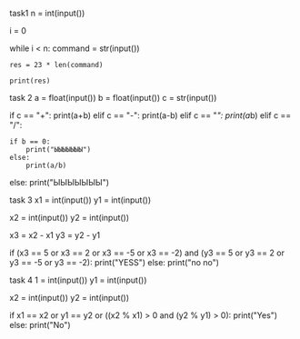 task1
n = int(input())

i = 0

while i < n:
    command = str(input())

    res = 23 * len(command)

    print(res)



task 2
a = float(input())
b = float(input())
c = str(input())

if c == "+":
    print(a+b)
elif c == "-":
    print(a-b)
elif c == "*":
    print(a*b)
elif c == "/":
  
    if b == 0:
        print("ЫЫЫЫЫЫЫ")
    else:
        print(a/b)
        
else:
    print("ЫЫЫЫЫЫЫ")
    
    
    
task 3
    x1 = int(input())
y1 = int(input())

x2 = int(input())
y2 = int(input())

x3 = x2 - x1
y3 = y2 - y1

if (x3 == 5 or x3 == 2 or x3 == -5 or x3 == -2) and (y3 == 5 or y3 == 2 or y3 == -5 or y3 == -2):
    print("YESS")
else:
    print("no no")
    
    
    
task 4
    1 = int(input())
y1 = int(input())

x2 = int(input())
y2 = int(input())

if x1 == x2 or y1 == y2 or ((x2 % x1) > 0 and (y2 % y1) > 0):
    print("Yes")
else:
    print("No")
